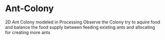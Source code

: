 # Ant-Colony
2D Ant Colony modeled in Processing
Observe the Colony try to aquire food and balance the food supply between feeding existing ants and allocating for creating more ants
